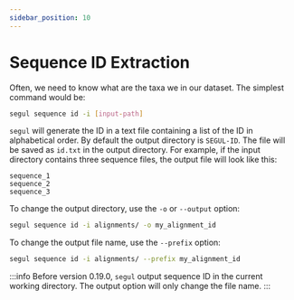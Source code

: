 ```yaml
---
sidebar_position: 10
---
```


# Sequence ID Extraction

Often, we need to know what are the taxa we in our dataset. The simplest command would be:

```bash
segul sequence id -i [input-path]
```

`segul` will generate the ID in a text file containing a list of the ID in alphabetical order. By default the output directory is `SEGUL-ID`. The file will be saved as `id.txt` in the output directory. For example, if the input directory contains three sequence files, the output file will look like this:

```Text
sequence_1
sequence_2
sequence_3
```

To change the output directory, use the `-o` or `--output` option:

```Bash
segul sequence id -i alignments/ -o my_alignment_id
```

To change the output file name, use the `--prefix` option:

```Bash
segul sequence id -i alignments/ --prefix my_alignment_id
```

:::info
Before version 0.19.0, `segul` output sequence ID in the current working directory. The output option will only change the file name.
:::

